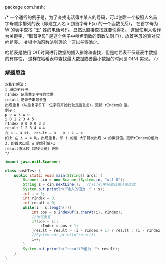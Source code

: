 package com.hash;

/*
一个通俗的例子是，为了查找电话簿中某人的号码，可以创建一个按照人名首字母顺序排列的表（即建立人名 x 到首字母 F(x) 的一个函数关系），
在首字母为 W 的表中查找 “王” 姓的电话号码，显然比直接查找就要快得多。
这里使用人名作为关键字，“取首字母” 是这个例子中哈希函数的函数法则 F()，放首字母的表对应哈希表。
关键字和函数法则理论上可以任意确定。

哈希表是使用 O(1)时间进行数据的插入删除和查找，但是哈希表不保证表中数据的有序性，
这样在哈希表中查找最大数据或者最小数据的时间是 O(N) 实现。
*/
/*
### 解题思路
```
双指针解法：
i 遍历字符串，
rIndex 记录重复字符的位置
result 记录子串最长值
出现重复（从重复字符下一位字符开始比较是否重复），更新 rIndex的 值。
例子：
p e w k w e
i 0 1 2 3 4 5
rIndex 0 0 0 0 3 3
result 1 2 3 4 4 4
在 i = 3 时， result = 3 - 0 + 1 = 4
如上 在 i = 4 时，出现重复，即 i 的值 大于首次出现 w 的索引值。更新rIndex的值为3，即首次出现 w 的索引值+1
result值比较（取更大值）更新
*/
```
```java
import java.util.Scanner;

class hashTest {
    public static void main(String[] args) {
        Scanner cin = new Scanner(System.in, "utf-8");
        String s = cin.nextLine();   //从下行中获取该输入表达式
        System.out.println("输入的值为：" + s);
        int i = 0;
        int rIndex = 0;
        int result = 0;
        while(i < s.length()){
            int pos = s.indexOf(s.charAt(i), rIndex);
            //出现重复
            if(pos < i){
                rIndex = pos + 1;
            }result = result > (i - rIndex + 1) ? result : (i - rIndex + 1);
            //System.out.println(result);
            i++;
        }
        System.out.println("result的值为："+ result);
    }
}
```
